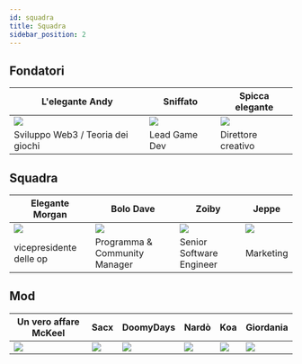 ```yaml
---
id: squadra
title: Squadra
sidebar_position: 2
---
```


## Fondatori

| L'elegante Andy                   | Sniffato             | Spicca elegante          |
| --------------------------------- | -------------------- | ------------------------ |
| ![](/img/NiftyAndy.png)           | ![](/img/snarfy.png) | ![](/img/NiftySpike.png) |
| Sviluppo Web3 / Teoria dei giochi | Lead Game Dev        | Direttore creativo       |

## Squadra

| Elegante Morgan           | Bolo Dave                     | Zoiby                    | Jeppe               |
| ------------------------- | ----------------------------- | ------------------------ | ------------------- |
| ![](/img/NiftyMorgan.png) | ![](/img/bolo.png)            | ![](/img/zoiby.png)      | ![](/img/jeppe.png) |
| vicepresidente delle op   | Programma & Community Manager | Senior Software Engineer | Marketing           |

## Mod

| Un vero affare McKeel  | Sacx               | DoomyDays           | Nardò              | Koa               | Giordania            |
| ---------------------- | ------------------ | ------------------- | ------------------ | ----------------- | -------------------- |
| ![](/img/realdealmc.png) | ![](/img/sacx.png) | ![](/img/doomy.png) | ![](/img/nard.png) | ![](/img/koa.png) | ![](/img/jordan.png) |
